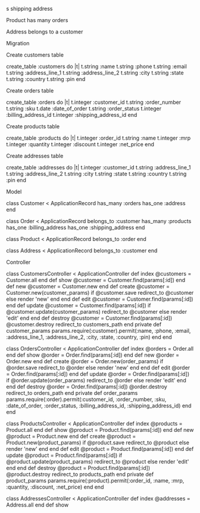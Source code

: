 s shipping address

Product has many orders

Address belongs to a customer

Migration

Create customers table

create_table :customers do |t| t.string :name t.string :phone t.string :email t.string :address_line_1 t.string :address_line_2 t.string :city t.string :state t.string :country t.string :pin end

Create orders table

create_table :orders do |t| t.integer :customer_id t.string :order_number t.string :sku t.date :date_of_order t.string :order_status t.integer :billing_address_id t.integer :shipping_address_id end

Create products table

create_table :products do |t| t.integer :order_id t.string :name t.integer :mrp t.integer :quantity t.integer :discount t.integer :net_price end

Create addresses table

create_table :addresses do |t| t.integer :customer_id t.string :address_line_1 t.string :address_line_2 t.string :city t.string :state t.string :country t.string :pin end

Model

class Customer < ApplicationRecord has_many :orders has_one :address end

class Order < ApplicationRecord belongs_to :customer has_many :products has_one :billing_address has_one :shipping_address end

class Product < ApplicationRecord belongs_to :order end

class Address < ApplicationRecord belongs_to :customer end

Controller

class CustomersController < ApplicationController def index @customers = Customer.all end def show @customer = Customer.find(params[:id]) end def new @customer = Customer.new end def create @customer = Customer.new(customer_params) if @customer.save redirect_to @customer else render 'new' end end def edit @customer = Customer.find(params[:id]) end def update @customer = Customer.find(params[:id]) if @customer.update(customer_params) redirect_to @customer else render 'edit' end end def destroy @customer = Customer.find(params[:id]) @customer.destroy redirect_to customers_path end private def customer_params params.require(:customer).permit(:name, :phone, :email, :address_line_1, :address_line_2, :city, :state, :country, :pin) end end

class OrdersController < ApplicationController def index @orders = Order.all end def show @order = Order.find(params[:id]) end def new @order = Order.new end def create @order = Order.new(order_params) if @order.save redirect_to @order else render 'new' end end def edit @order = Order.find(params[:id]) end def update @order = Order.find(params[:id]) if @order.update(order_params) redirect_to @order else render 'edit' end end def destroy @order = Order.find(params[:id]) @order.destroy redirect_to orders_path end private def order_params params.require(:order).permit(:customer_id, :order_number, :sku, :date_of_order, :order_status, :billing_address_id, :shipping_address_id) end end

class ProductsController < ApplicationController def index @products = Product.all end def show @product = Product.find(params[:id]) end def new @product = Product.new end def create @product = Product.new(product_params) if @product.save redirect_to @product else render 'new' end end def edit @product = Product.find(params[:id]) end def update @product = Product.find(params[:id]) if @product.update(product_params) redirect_to @product else render 'edit' end end def destroy @product = Product.find(params[:id]) @product.destroy redirect_to products_path end private def product_params params.require(:product).permit(:order_id, :name, :mrp, :quantity, :discount, :net_price) end end

class AddressesController < ApplicationController def index @addresses = Address.all end def show
